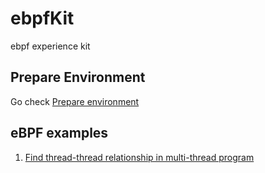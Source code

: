 # ebpfKit  

ebpf experience kit

## Prepare Environment  

Go check [Prepare environment](https://github.com/mjace/ebpfKit/docs/prepare.md)  

## eBPF examples  

1. [Find thread-thread relationship in multi-thread program](https://github.com/mjace/ebpfKit/Examples/cpp/README.md)
